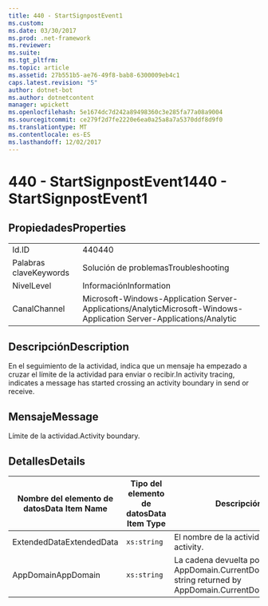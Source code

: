 ```yaml
---
title: 440 - StartSignpostEvent1
ms.custom: 
ms.date: 03/30/2017
ms.prod: .net-framework
ms.reviewer: 
ms.suite: 
ms.tgt_pltfrm: 
ms.topic: article
ms.assetid: 27b551b5-ae76-49f8-bab8-6300009eb4c1
caps.latest.revision: "5"
author: dotnet-bot
ms.author: dotnetcontent
manager: wpickett
ms.openlocfilehash: 5e1674dc7d242a89498360c3e285fa77a08a9004
ms.sourcegitcommit: ce279f2d7fe2220e6ea0a25a8a7a5370ddf8d9f0
ms.translationtype: MT
ms.contentlocale: es-ES
ms.lasthandoff: 12/02/2017
---
```

# <a name="440---startsignpostevent1"></a><span data-ttu-id="254f8-102">440 - StartSignpostEvent1</span><span class="sxs-lookup"><span data-stu-id="254f8-102">440 - StartSignpostEvent1</span></span>
## <a name="properties"></a><span data-ttu-id="254f8-103">Propiedades</span><span class="sxs-lookup"><span data-stu-id="254f8-103">Properties</span></span>  
  
|||  
|-|-|  
|<span data-ttu-id="254f8-104">Id.</span><span class="sxs-lookup"><span data-stu-id="254f8-104">ID</span></span>|<span data-ttu-id="254f8-105">440</span><span class="sxs-lookup"><span data-stu-id="254f8-105">440</span></span>|  
|<span data-ttu-id="254f8-106">Palabras clave</span><span class="sxs-lookup"><span data-stu-id="254f8-106">Keywords</span></span>|<span data-ttu-id="254f8-107">Solución de problemas</span><span class="sxs-lookup"><span data-stu-id="254f8-107">Troubleshooting</span></span>|  
|<span data-ttu-id="254f8-108">Nivel</span><span class="sxs-lookup"><span data-stu-id="254f8-108">Level</span></span>|<span data-ttu-id="254f8-109">Información</span><span class="sxs-lookup"><span data-stu-id="254f8-109">Information</span></span>|  
|<span data-ttu-id="254f8-110">Canal</span><span class="sxs-lookup"><span data-stu-id="254f8-110">Channel</span></span>|<span data-ttu-id="254f8-111">Microsoft-Windows-Application Server-Applications/Analytic</span><span class="sxs-lookup"><span data-stu-id="254f8-111">Microsoft-Windows-Application Server-Applications/Analytic</span></span>|  
  
## <a name="description"></a><span data-ttu-id="254f8-112">Descripción</span><span class="sxs-lookup"><span data-stu-id="254f8-112">Description</span></span>  
 <span data-ttu-id="254f8-113">En el seguimiento de la actividad, indica que un mensaje ha empezado a cruzar el límite de la actividad para enviar o recibir.</span><span class="sxs-lookup"><span data-stu-id="254f8-113">In activity tracing, indicates a message has started crossing an activity boundary in send or receive.</span></span>  
  
## <a name="message"></a><span data-ttu-id="254f8-114">Mensaje</span><span class="sxs-lookup"><span data-stu-id="254f8-114">Message</span></span>  
 <span data-ttu-id="254f8-115">Límite de la actividad.</span><span class="sxs-lookup"><span data-stu-id="254f8-115">Activity boundary.</span></span>  
  
## <a name="details"></a><span data-ttu-id="254f8-116">Detalles</span><span class="sxs-lookup"><span data-stu-id="254f8-116">Details</span></span>  
  
|<span data-ttu-id="254f8-117">Nombre del elemento de datos</span><span class="sxs-lookup"><span data-stu-id="254f8-117">Data Item Name</span></span>|<span data-ttu-id="254f8-118">Tipo del elemento de datos</span><span class="sxs-lookup"><span data-stu-id="254f8-118">Data Item Type</span></span>|<span data-ttu-id="254f8-119">Descripción</span><span class="sxs-lookup"><span data-stu-id="254f8-119">Description</span></span>|  
|--------------------|--------------------|-----------------|  
|<span data-ttu-id="254f8-120">ExtendedData</span><span class="sxs-lookup"><span data-stu-id="254f8-120">ExtendedData</span></span>|`xs:string`|<span data-ttu-id="254f8-121">El nombre de la actividad.</span><span class="sxs-lookup"><span data-stu-id="254f8-121">The name of the activity.</span></span>|  
|<span data-ttu-id="254f8-122">AppDomain</span><span class="sxs-lookup"><span data-stu-id="254f8-122">AppDomain</span></span>|`xs:string`|<span data-ttu-id="254f8-123">La cadena devuelta por AppDomain.CurrentDomain.FriendlyName.</span><span class="sxs-lookup"><span data-stu-id="254f8-123">The string returned by AppDomain.CurrentDomain.FriendlyName.</span></span>|
